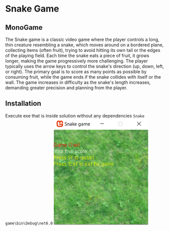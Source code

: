 # Snake Game
## MonoGame


The Snake game is a classic video game where the player controls a long, thin creature resembling a snake, which moves around on a bordered plane, collecting items (often fruit), trying to avoid hitting its own tail or the edges of the playing field. Each time the snake eats a piece of fruit, it grows longer, making the game progressively more challenging. The player typically uses the arrow keys to control the snake's direction (up, down, left, or right). The primary goal is to score as many points as possible by consuming fruit, while the game ends if the snake collides with itself or the wall. The game increases in difficulty as the snake's length increases, demanding greater precision and planning from the player.


## Installation

Execute exe that is inside solution without any dependencies
``Snake game\bin\Debug\net6.0``
![alt text](1.png)
